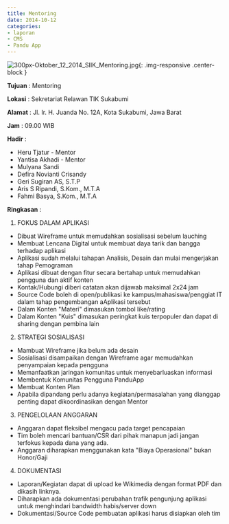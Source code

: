 ```yaml
---
title: Mentoring
date: 2014-10-12
categories:
- laporan
- CMS
- Pandu App
---
```


![300px-Oktober_12_2014_SIIK_Mentoring.jpg](/uploads/300px-Oktober_12_2014_SIIK_Mentoring.jpg){: .img-responsive .center-block }

**Tujuan** : Mentoring

**Lokasi** : Sekretariat Relawan TIK Sukabumi

**Alamat** : Jl. Ir. H. Juanda No. 12A, Kota Sukabumi, Jawa Barat

**Jam** : 09.00 WIB

**Hadir** : 
* Heru Tjatur - Mentor
* Yantisa Akhadi - Mentor
* Mulyana Sandi
* Defira Novianti Crisandy
* Geri Sugiran AS, S.T.P
* Aris S Ripandi, S.Kom., M.T.A
* Fahmi Basya, S.Kom., M.T.A

**Ringkasan** : 

1. FOKUS DALAM APLIKASI
* Dibuat Wireframe untuk memudahkan sosialisasi sebelum lauching
*  Membuat Lencana Digital untuk membuat daya tarik dan bangga terhadap aplikasi
* Aplikasi sudah melalui tahapan Analisis, Desain dan mulai mengerjakan tahap Pemograman
* Aplikasi dibuat dengan fitur secara bertahap untuk memudahkan pengguna dan aktif konten 
* Kontak/Hubungi diberi catatan akan dijawab maksimal 2x24 jam
* Source Code boleh di open/publikasi ke kampus/mahasiswa/penggiat IT dalam tahap pengembangan aAplikasi tersebut
* Dalam Konten "Materi" dimasukan tombol like/rating
* Dalam Konten "Kuis" dimasukan peringkat kuis terpopuler dan dapat di sharing dengan pembina lain
 
2. STRATEGI SOSIALISASI
* Mambuat Wireframe jika belum ada desain
* Sosialisasi disampaikan dengan Wireframe agar memudahkan penyampaian kepada pengguna
* Memanfaatkan jaringan komunitas untuk menyebarluaskan informasi
* Membentuk Komunitas Pengguna PanduApp 
* Membuat Konten Plan
* Apabila dipandang perlu adanya kegiatan/permasalahan yang dianggap penting dapat dikoordinasikan dengan Mentor

3. PENGELOLAAN ANGGARAN
* Anggaran dapat fleksibel mengacu pada target pencapaian
* Tim boleh mencari bantuan/CSR dari pihak manapun jadi jangan terfokus kepada dana yang ada.
* Anggaran diharapkan menggunakan kata "Biaya Operasional" bukan Honor/Gaji 

4. DOKUMENTASI
* Laporan/Kegiatan dapat di upload ke Wikimedia dengan format PDF dan dikasih linknya.
* Diharapkan ada dokumentasi perubahan trafik pengunjung aplikasi untuk menghindari bandwidth habis/server down
* Dokumentasi/Source Code pembuatan aplikasi harus disiapkan oleh tim
